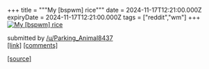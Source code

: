 +++
title = """My [bspwm] rice"""
date = 2024-11-17T12:21:00.000Z
expiryDate = 2024-11-17T12:21:00.000Z
tags = ["reddit","wm"]
+++
[![My [bspwm] rice](https://b.thumbs.redditmedia.com/h15IPeumeg9vdABd_moVC8Fnncoe1zKWcY5ZBFa4WvQ.jpg "My [bspwm] rice")](https://www.reddit.com/r/unixporn/comments/1gtcdz9/my_bspwm_rice/)

submitted by [/u/Parking\_Animal8437](https://www.reddit.com/user/Parking_Animal8437)  
[\[link\]](https://www.reddit.com/gallery/1gtcdz9) [\[comments\]](https://www.reddit.com/r/unixporn/comments/1gtcdz9/my_bspwm_rice/)

[[source]](https://www.reddit.com/r/unixporn/comments/1gtcdz9/my_bspwm_rice/)
